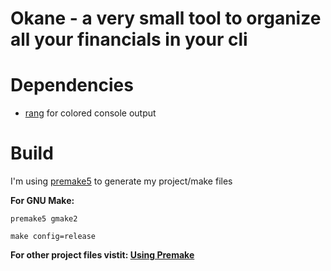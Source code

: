 # Okane - a very small tool to organize all your financials in your cli

# Dependencies

- [rang](https://github.com/agauniyal/rang) for colored console output

# Build

I'm using [premake5](https://premake.github.io/) to generate my project/make files

**For GNU Make:**

```
premake5 gmake2

make config=release
```

**For other project files vistit: [Using Premake](https://premake.github.io/docs/Using-Premake)**
